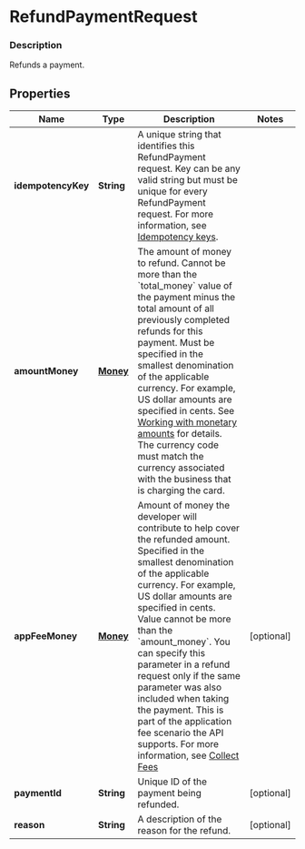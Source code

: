
# RefundPaymentRequest

### Description

Refunds a payment.

## Properties
Name | Type | Description | Notes
------------ | ------------- | ------------- | -------------
**idempotencyKey** | **String** |  A unique string that identifies this RefundPayment request. Key can be any valid string but must be unique for every RefundPayment request.  For more information, see [Idempotency keys](/basics/api101/idempotency). | 
**amountMoney** | [**Money**](Money.md) | The amount of money to refund.  Cannot be more than the &#x60;total_money&#x60; value of the payment minus the total amount of all previously completed refunds for this payment.  Must be specified in the smallest denomination of the applicable currency. For example, US dollar amounts are specified in cents. See [Working with monetary amounts](/build-basics/working-with-monetary-amounts) for details.  The currency code must match the currency associated with the business that is charging the card. | 
**appFeeMoney** | [**Money**](Money.md) | Amount of money the developer will contribute to help cover the refunded amount. Specified in the smallest denomination of the applicable currency. For example, US dollar amounts are specified in cents.  Value cannot be more than the &#x60;amount_money&#x60;.  You can specify this parameter in a refund request only if the  same parameter was also included when taking the payment. This is part of the application fee  scenario the API supports.  For more information, see  [Collect Fees](/payments-api/take-payments-and-collect-fees) |  [optional]
**paymentId** | **String** | Unique ID of the payment being refunded. |  [optional]
**reason** | **String** | A description of the reason for the refund. |  [optional]



